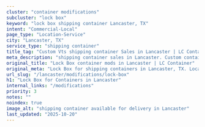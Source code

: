```yaml
---
cluster: "container modifications"
subcluster: "lock box"
keyword: "lock box shipping container Lancaster, TX"
intent: "Commercial-Local"
page_type: "Location-Service"
city: "Lancaster, TX"
service_type: "shipping container"
title_tag: "Custom Vts shipping container Sales in Lancaster | LC Container"
meta_description: "shipping container sales in Lancaster. Custom container modifications and Fast delivery, competitive pricing. Serving modifications area. Quote ID: 2UX. Call (214) 524-4168 for your free quote today."
original_title: "Lock Box container mods in Lancaster | LC Container"
original_meta: "Lock Box for shipping containers in Lancaster, TX. Local fabrication & pro install. LC Container — Since 2003. Get a quote."
url_slug: "/lancaster/modifications/lock-box"
h1: "Lock Box for Containers in Lancaster"
internal_links: "/modifications"
priority: 3
notes: ""
noindex: true
image_alt: "shipping container available for delivery in Lancaster"
last_updated: "2025-10-20"
---
```


<!-- TODO: Add unique city/inventory copy, images, and internal links here. -->
